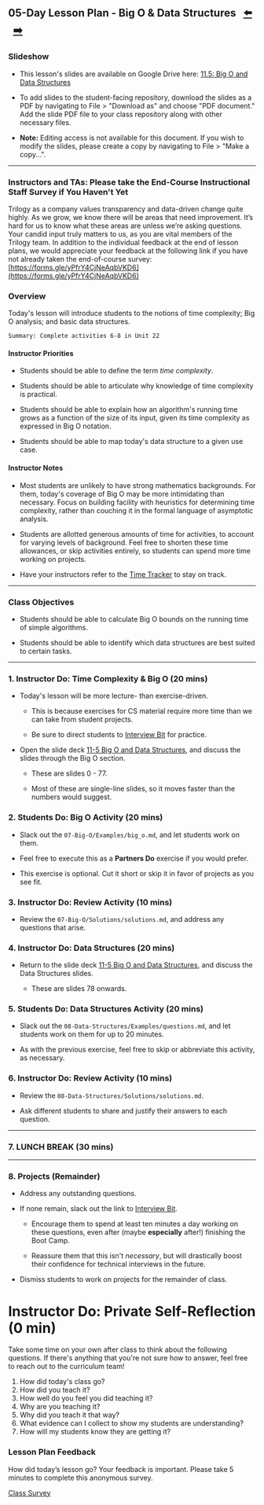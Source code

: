 ## 05-Day Lesson Plan - Big O & Data Structures <!--links--> &nbsp; [⬅️](../04-Day/04-Day-LessonPlan.md) &nbsp; [➡️](../../12-Week/01-Day/01-Day-LessonPlan.md)

### Slideshow

* This lesson's slides are available on Google Drive here: [11.5: Big O and Data Structures](https://docs.google.com/presentation/d/1alkjckqCrnLMfk6DraQVMbmWqiu4GKPM-hZtVQ0Dy0o/edit?usp=sharing)

* To add slides to the student-facing repository, download the slides as a PDF by navigating to File > "Download as" and choose "PDF document." Add the slide PDF file to your class repository along with other necessary files.

* **Note:** Editing access is not available for this document. If you wish to modify the slides, please create a copy by navigating to File > "Make a copy...".

- - -

### Instructors and TAs: Please take the End-Course Instructional Staff Survey if You Haven't Yet

Trilogy as a company values transparency and data-driven change quite highly. As we grow, we know there will be areas that need improvement. It’s hard for us to know what these areas are unless we’re asking questions. Your candid input truly matters to us, as you are vital members of the Trilogy team. In addition to the individual feedback at the end of lesson plans, we would appreciate your feedback at the following link if you have not already taken the end-of-course survey:
[https://forms.gle/yPfrY4CjNeAqbVKD6](https://forms.gle/yPfrY4CjNeAqbVKD6)

### Overview

Today's lesson will introduce students to the notions of time complexity; Big O analysis; and basic data structures.

`Summary: Complete activities 6-8 in Unit 22`


#### Instructor Priorities

* Students should be able to define the term _time complexity_.

* Students should be able to articulate why knowledge of time complexity is practical.

* Students should be able to explain how an algorithm's running time grows as a function of the size of its input, given its time complexity as expressed in Big O notation.

* Students should be able to map today's data structure to a given use case.

#### Instructor Notes

* Most students are unlikely to have strong mathematics backgrounds. For them, today's coverage of Big O may be more intimidating than necessary. Focus on building facility with heuristics for determining time complexity, rather than couching it in the formal language of asymptotic analysis.

* Students are allotted generous amounts of time for activities, to account for varying levels of background. Feel free to shorten these time allowances, or skip activities entirely, so students can spend more time working on projects.

* Have your instructors refer to the [Time Tracker](https://drive.google.com/a/trilogyed.com/file/d/1rGFrf5hJ9MysGVHHHReTA1qyizFTk6YA/view?usp=sharing) to stay on track.

- - -

### Class Objectives

* Students should be able to calculate Big O bounds on the running time of simple algorithms.

* Students should be able to identify which data structures are best suited to certain tasks.

- - -

### 1. Instructor Do: Time Complexity & Big O (20 mins)

* Today's lesson will be more lecture- than exercise-driven.

  * This is because exercises for CS material require more time than we can take from student projects.

  * Be sure to direct students to [Interview Bit](https://www.interviewbit.com/) for practice.

* Open the slide deck [11-5 Big O and Data Structures](https://docs.google.com/presentation/d/1ci-fxZUlPWnFWKZ6oJAli8DWuvJQkZhJfnwGh-2Ws9I/edit?usp=sharing), and discuss the slides through the Big O section.

  * These are slides 0 - 77.

  * Most of these are single-line slides, so it moves faster than the numbers would suggest.

### 2. Students Do: Big O Activity (20 mins)

* Slack out the `07-Big-O/Examples/big_o.md`, and let students work on them.

* Feel free to execute this as a **Partners Do** exercise if you would prefer.

* This exercise is optional. Cut it short or skip it in favor of projects as you see fit.

### 3. Instructor Do: Review Activity (10 mins)

* Review the `07-Big-O/Solutions/solutions.md`, and address any questions that arise.

### 4. Instructor Do: Data Structures (20 mins)

* Return to the slide deck [11-5 Big O and Data Structures](https://docs.google.com/presentation/d/1ci-fxZUlPWnFWKZ6oJAli8DWuvJQkZhJfnwGh-2Ws9I/edit?usp=sharing), and discuss the Data Structures slides.

  * These are slides 78 onwards.

### 5. Students Do: Data Structures Activity (20 mins)

* Slack out the `08-Data-Structures/Examples/questions.md`, and let students work on them for up to 20 minutes.

* As with the previous exercise, feel free to skip or abbreviate this activity, as necessary.

### 6. Instructor Do: Review Activity (10 mins)

* Review the `08-Data-Structures/Solutions/solutions.md`.

* Ask different students to share and justify their answers to each question.

- - -

### 7. LUNCH BREAK (30 mins)

- - -

### 8. Projects (Remainder)

* Address any outstanding questions.

* If none remain, slack out the link to [Interview Bit](http://www.interviewbit.com/).

  * Encourage them to spend at least ten minutes a day working on these questions, even after (maybe **especially** after!) finishing the Boot Camp.

  * Reassure them that this isn't _necessary_, but will drastically boost their confidence for technical interviews in the future.

* Dismiss students to work on projects for the remainder of class.

# Instructor Do: Private Self-Reflection (0 min)

Take some time on your own after class to think about the following questions. If there's anything that you're not sure how to answer, feel free to reach out to the curriculum team!

1. How did today's class go?
2. How did you teach it?
3. How well do you feel you did teaching it?
4. Why are you teaching it?
5. Why did you teach it that way?
6. What evidence can I collect to show my students are understanding?
7. How will my students know they are getting it?


### Lesson Plan Feedback

How did today’s lesson go? Your feedback is important. Please take 5 minutes to complete this anonymous survey.

[Class Survey](https://forms.gle/nYLbt6NZUNJMJ1h38)
